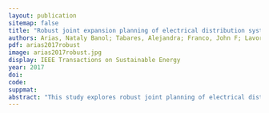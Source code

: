 ```yaml
---
layout: publication
sitemap: false
title: "Robust joint expansion planning of electrical distribution systems and EV charging stations"
authors: Arias, Nataly Banol; Tabares, Alejandra; Franco, John F; Lavorato, Marina; Romero, Rubén
pdf: arias2017robust
image: arias2017robust.jpg
display: IEEE Transactions on Sustainable Energy
year: 2017
doi: 
code: 
suppmat: 
abstract: "This study explores robust joint planning of electrical distribution systems with electric vehicle charging stations, addressing uncertainties in demand and generation."
---
```

